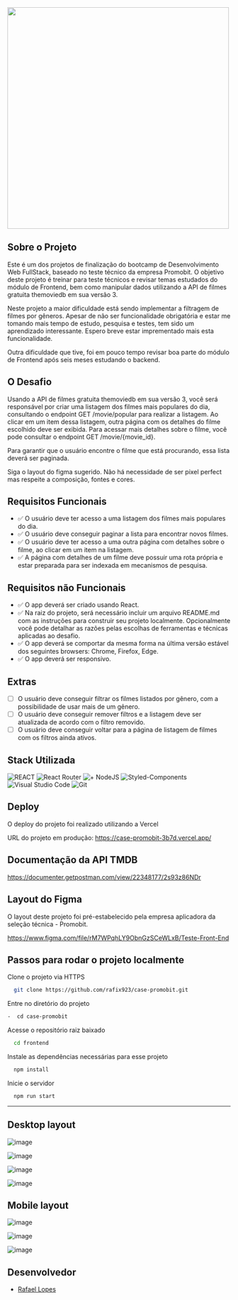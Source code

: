 <img src="https://i.imgur.com/6q2AiRg.png" width="500">

## Sobre o Projeto

Este é um dos projetos de finalização do bootcamp de Desenvolvimento Web FullStack, baseado no teste técnico da empresa Promobit. O objetivo deste projeto é treinar para teste técnicos e revisar temas estudados do módulo de Frontend, bem como manipular dados utilizando a  API de filmes gratuita themoviedb em sua versão 3.

Neste projeto a maior dificuldade está sendo implementar a filtragem de filmes por gêneros. Apesar de não ser funcionalidade obrigatória e estar me tomando mais tempo de estudo, pesquisa e testes, tem sido um aprendizado interessante. Espero breve estar imprementado mais esta funcionalidade. 

Outra dificuldade que tive, foi em pouco tempo revisar boa parte do módulo de Frontend após seis meses estudando o backend.

## O Desafio

Usando a API de filmes gratuita themoviedb em sua versão 3, você será responsável por criar uma listagem dos filmes mais populares do dia, consultando o endpoint GET /movie/popular para realizar a listagem. Ao clicar em um item dessa listagem, outra página com os detalhes do filme escolhido deve ser exibida. Para acessar mais detalhes sobre o filme, você pode consultar o endpoint GET /movie/{movie_id}.

Para garantir que o usuário encontre o filme que está procurando, essa lista deverá ser paginada.

Siga o layout do figma sugerido. Não há necessidade de ser pixel perfect mas respeite a composição, fontes e cores.

## Requisitos Funcionais

- ✅ O usuário deve ter acesso a uma listagem dos filmes mais populares do dia.
- ✅ O usuário deve conseguir paginar a lista para encontrar novos filmes.
- ✅ O usuário deve ter acesso a uma outra página com detalhes sobre o filme, ao clicar em um item na listagem.
- ✅ A página com detalhes de um filme deve possuir uma rota própria e estar preparada para ser indexada em mecanismos de pesquisa.

## Requisitos não Funcionais

- ✅ O app deverá ser criado usando React.
- ✅ Na raiz do projeto, será necessário incluir um arquivo README.md com as instruções para construir seu projeto localmente. Opcionalmente você pode detalhar as razões pelas escolhas de ferramentas e técnicas aplicadas ao desafio.
- ✅ O app deverá se comportar da mesma forma na última versão estável dos seguintes browsers: Chrome, Firefox, Edge.
- ✅ O app deverá ser responsivo.

## Extras 

- [ ] O usuário deve conseguir filtrar os filmes listados por gênero, com a possibilidade de usar mais de um gênero.
- [ ] O usuário deve conseguir remover filtros e a listagem deve ser atualizada de acordo com o filtro removido.
- [ ] O usuário deve conseguir voltar para a página de listagem de filmes com os filtros ainda ativos.
  
## Stack Utilizada

![REACT](https://img.shields.io/badge/React-20232A?style=for-the-badge&logo=react&logoColor=61DAFB)
![React Router](https://img.shields.io/badge/React_Router-CA4245?style=for-the-badge&logo=react-router&logoColor=white)
![+ NodeJS](https://img.shields.io/badge/Node.js-43853D?style=for-the-badge&logo=node.js&logoColor=white)
![Styled-Components](https://img.shields.io/badge/styled--components-DB7093?style=for-the-badge&logo=styled-components&logoColor=white)
![Visual Studio Code](https://img.shields.io/badge/Visual_Studio_Code-0078D4?style=for-the-badge&logo=visual%20studio%20code&logoColor=white)
![Git](https://img.shields.io/badge/GIT-E44C30?style=for-the-badge&logo=git&logoColor=white)

## Deploy 

O deploy do projeto foi realizado utilizando a Vercel

URL do projeto em produção: https://case-promobit-3b7d.vercel.app/

## Documentação da API TMDB

[https://documenter.getpostman.com/view/22348177/2s93z86NDr
](https://developer.themoviedb.org/docs/getting-started)

## Layout do Figma

O layout deste projeto foi pré-estabelecido pela empresa aplicadora da seleção técnica - Promobit.

https://www.figma.com/file/rM7WPqhLY9ObnGzSCeWLxB/Teste-Front-End

## Passos para rodar o projeto localmente
  
Clone o projeto via HTTPS

```bash
  git clone https://github.com/rafix923/case-promobit.git
```

Entre no diretório do projeto

```bash
-  cd case-promobit
```

Acesse o repositório raiz baixado

```bash
  cd frontend
```

Instale as dependências necessárias para esse projeto

```bash
  npm install
```

Inicie o servidor

```bash
  npm run start
```
 --- 

## Desktop layout
![image](https://github.com/rafix923/case-promobit/assets/99361183/5d3ba65d-0f78-40d2-9bf8-49cc868a0017)

![image](https://github.com/rafix923/case-promobit/assets/99361183/35e1f958-57f7-441d-9313-a0eb5569fb77)


![image](https://github.com/rafix923/case-promobit/assets/99361183/44671c05-26e9-4a85-8cf8-b6b744077d06)

![image](https://github.com/rafix923/case-promobit/assets/99361183/e5fb50cd-6b04-45ce-8c81-de3ba57c3817)

## Mobile layout

![image](https://github.com/rafix923/case-promobit/assets/99361183/b83f1a79-64ca-48ce-9358-c5ef0a53171d)

![image](https://github.com/rafix923/case-promobit/assets/99361183/4249ea74-bf0e-4bc8-b19a-c471883285d1)

![image](https://github.com/rafix923/case-promobit/assets/99361183/f6f732fc-ff16-4076-8c5d-abbfe09a48c2)

## Desenvolvedor
  
- [Rafael Lopes](https://github.com/rafix923)
